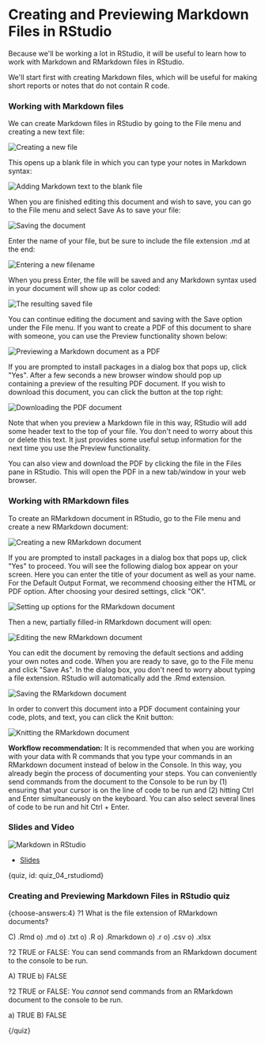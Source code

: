 # Creating and Previewing Markdown Files in RStudio

Because we'll be working a lot in RStudio, it will be useful to learn how to work with Markdown and RMarkdown files in RStudio.

We'll start first with creating Markdown files, which will be useful for making short reports or notes that do not contain R code.

### Working with Markdown files

We can create Markdown files in RStudio by going to the File menu and creating a new text file:

![Creating a new file](images/04_rstudiomd/04_fileorganization_rstudiomd-1.png)

This opens up a blank file in which you can type your notes in Markdown syntax:

![Adding Markdown text to the blank file](images/04_rstudiomd/04_fileorganization_rstudiomd-2.png)

When you are finished editing this document and wish to save, you can go to the File menu and select
Save As to save your file:

![Saving the document](images/04_rstudiomd/04_fileorganization_rstudiomd-3.png)

Enter the name of your file, but be sure to include the file extension .md at the end:

![Entering a new filename](images/04_rstudiomd/04_fileorganization_rstudiomd-4.png)

When you press Enter, the file will be saved and any Markdown syntax used in your document will show up as color coded:

![The resulting saved file](images/04_rstudiomd/04_fileorganization_rstudiomd-5.png)

You can continue editing the document and saving with the Save option under the File menu. If you want to create a PDF of this document to share with someone, you can use the Preview functionality shown below:

![Previewing a Markdown document as a PDF](images/04_rstudiomd/04_fileorganization_rstudiomd-6.png)

If you are prompted to install packages in a dialog box that pops up, click "Yes". After a few seconds a new browser window should pop up containing a preview of the resulting PDF document. If you wish to download this document, you can click the button at the top right:

![Downloading the PDF document](images/04_rstudiomd/04_fileorganization_rstudiomd-7.png)

Note that when you preview a Markdown file in this way, RStudio will add some header text to the top of your file. You don't need to worry about this or delete this text. It just provides some useful setup information for the next time you use the Preview functionality.

You can also view and download the PDF by clicking the file in the Files pane in RStudio. This will open the PDF in a new tab/window in your web browser.

### Working with RMarkdown files

To create an RMarkdown document in RStudio, go to the File menu and create a new RMarkdown document:

![Creating a new RMarkdown document](images/04_rstudiomd/04_fileorganization_rstudiomd-8.png)

If you are prompted to install packages in a dialog box that pops up, click "Yes" to proceed. You will see the following dialog box appear on your screen. Here you can enter the title of your document as well as your name. For the Default Output Format, we recommend choosing either the HTML or PDF option. After choosing your desired settings, click "OK".

![Setting up options for the RMarkdown document](images/04_rstudiomd/04_fileorganization_rstudiomd-9.png)

Then a new, partially filled-in RMarkdown document will open:

![Editing the new RMarkdown document](images/04_rstudiomd/04_fileorganization_rstudiomd-10.png)

You can edit the document by removing the default sections and adding your own notes and code. When you are ready to save, go to the File menu and click "Save As". In the dialog box, you don't need to worry about typing a file extension. RStudio will automatically add the .Rmd extension.

![Saving the RMarkdown document](images/04_rstudiomd/04_fileorganization_rstudiomd-11.png)

In order to convert this document into a PDF document containing your code, plots, and text, you can click the Knit button:

![Knitting the RMarkdown document](images/04_rstudiomd/04_fileorganization_rstudiomd-12.png)

**Workflow recommendation:** It is recommended that when you are working with your data with R commands that you type your commands in an RMarkdown document instead of below in the Console. In this way, you already begin the process of documenting your steps. You can conveniently send commands from the document to the Console to be run by (1) ensuring that your cursor is on the line of code to be run and (2) hitting Ctrl and Enter simultaneously on the keyboard. You can also select several lines of code to be run and hit Ctrl + Enter.

### Slides and Video

![Markdown in RStudio](https://www.youtube.com/watch?v=XSqdL2XM4xQ)

* [Slides](https://docs.google.com/presentation/d/1BnIEO63i6bo1ZY9HCD9dilG7FgRRzXo1zn1S-c4B8C0/edit?usp=sharing)

{quiz, id: quiz_04_rstudiomd}

### Creating and Previewing Markdown Files in RStudio quiz

{choose-answers:4}
?1 What is the file extension of RMarkdown documents?

C) .Rmd
o) .md
o) .txt
o) .R
o) .Rmarkdown
o) .r
o) .csv
o) .xlsx


?2 TRUE or FALSE: You can send commands from an RMarkdown document to the console to be run.

A) TRUE
b) FALSE

?2 TRUE or FALSE: You *cannot* send commands from an RMarkdown document to the console to be run.

a) TRUE
B) FALSE

{/quiz}

